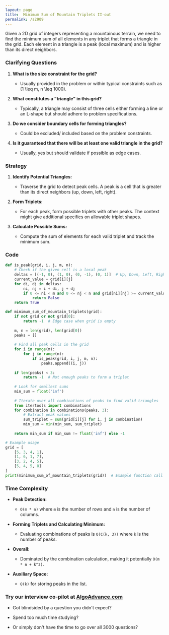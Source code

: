 ```yaml
---
layout: page
title:  Minimum Sum of Mountain Triplets II-out
permalink: /s2909
---
```


Given a 2D grid of integers representing a mountainous terrain, we need to find the minimum sum of all elements in any triplet that forms a triangle in the grid. Each element in a triangle is a peak (local maximum) and is higher than its direct neighbors.

### Clarifying Questions

1. **What is the size constraint for the grid?**
   - Usually provided in the problem or within typical constraints such as \(1 \leq m, n \leq 1000\).
   
2. **What constitutes a "triangle" in this grid?**
   - Typically, a triangle may consist of three cells either forming a line or an L-shape but should adhere to problem specifications.
   
3. **Do we consider boundary cells for forming triangles?**
   - Could be excluded/ included based on the problem constraints.

4. **Is it guaranteed that there will be at least one valid triangle in the grid?**
   - Usually, yes but should validate if possible as edge cases.

### Strategy

1. **Identify Potential Triangles:**
   - Traverse the grid to detect peak cells. A peak is a cell that is greater than its direct neighbors (up, down, left, right).
   
2. **Form Triplets:**
   - For each peak, form possible triplets with other peaks. The context might give additional specifics on allowable triplet shapes.

3. **Calculate Possible Sums:**
   - Compute the sum of elements for each valid triplet and track the minimum sum.

### Code

```python
def is_peak(grid, i, j, m, n):
    # Check if the given cell is a local peak
    deltas = [(-1, 0), (1, 0), (0, -1), (0, 1)]  # Up, Down, Left, Right
    current_value = grid[i][j]
    for di, dj in deltas:
        ni, nj = i + di, j + dj
        if 0 <= ni < m and 0 <= nj < n and grid[ni][nj] >= current_value:
            return False
    return True

def minimum_sum_of_mountain_triplets(grid):
    if not grid or not grid[0]:
        return -1  # Edge case when grid is empty
    
    m, n = len(grid), len(grid[0])
    peaks = []
    
    # Find all peak cells in the grid
    for i in range(m):
        for j in range(n):
            if is_peak(grid, i, j, m, n):
                peaks.append((i, j))
    
    if len(peaks) < 3:
        return -1  # Not enough peaks to form a triplet
    
    # Look for smallest sums
    min_sum = float('inf')
    
    # Iterate over all combinations of peaks to find valid triangles
    from itertools import combinations
    for combination in combinations(peaks, 3):
        # Extract peak values
        sum_triplet = sum(grid[i][j] for i, j in combination)
        min_sum = min(min_sum, sum_triplet)
    
    return min_sum if min_sum != float('inf') else -1

# Example usage
grid = [
    [5, 3, 4, 1],
    [1, 6, 1, 7],
    [3, 2, 4, 5],
    [5, 4, 5, 8]
]
print(minimum_sum_of_mountain_triplets(grid))  # Example function call
```

### Time Complexity

- **Peak Detection:**
  - `O(m * n)` where `m` is the number of rows and `n` is the number of columns.

- **Forming Triplets and Calculating Minimum:**
  - Evaluating combinations of peaks is `O(C(k, 3))` where `k` is the number of peaks.

- **Overall:**
  - Dominated by the combination calculation, making it potentially `O(m * n + k^3)`.

- **Auxiliary Space:**
  - `O(k)` for storing peaks in the list.


### Try our interview co-pilot at [AlgoAdvance.com](https://algoAdvance.com)

- Got blindsided by a question you didn't expect?

- Spend too much time studying?

- Or simply don't have the time to go over all 3000 questions?

